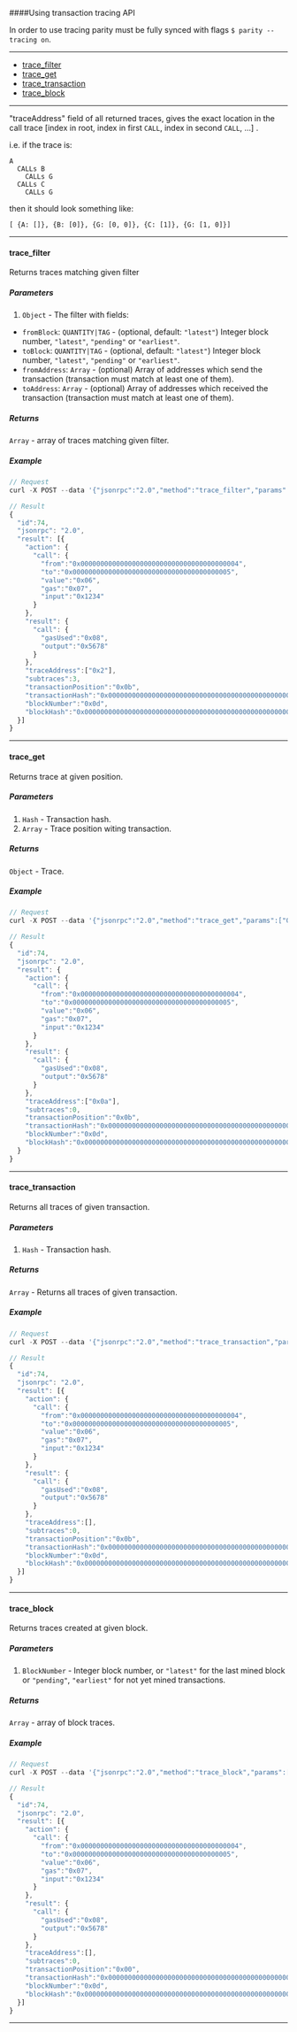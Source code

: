 ####Using transaction tracing API

In order to use tracing parity must be fully synced with flags `$ parity --tracing on`.

***


* [trace_filter](#trace_filter)
* [trace_get](#trace_get)
* [trace_transaction](#trace_transaction)
* [trace_block](#trace_block)

***

 "traceAddress" field of all returned traces, gives the exact location in the call trace [index in root, index in first `CALL`, index in second `CALL`, ...] .

i.e. if the trace is:
```
A
  CALLs B
    CALLs G
  CALLs C
    CALLs G
```
then it should look something like:

`[ {A: []}, {B: [0]}, {G: [0, 0]}, {C: [1]}, {G: [1, 0]}]`

***

#### trace_filter

Returns traces matching given filter


##### Parameters

1. `Object` - The filter with fields:
  - `fromBlock`: `QUANTITY|TAG` - (optional, default: `"latest"`) Integer block number, `"latest"`, `"pending"` or `"earliest"`.
  - `toBlock`: `QUANTITY|TAG` - (optional, default: `"latest"`) Integer block number, `"latest"`, `"pending"` or `"earliest"`.
  - `fromAddress`: `Array` - (optional) Array of addresses which send the transaction (transaction must match at least one of them).
  - `toAddress`: `Array` - (optional) Array of addresses which received the transaction (transaction must match at least one of them).


##### Returns

`Array` - array of traces matching given filter.

##### Example
```js
// Request
curl -X POST --data '{"jsonrpc":"2.0","method":"trace_filter","params":[{"fromBlock":"latest","toAddress":["0x0000000000000000000000000000000000000005"]}],"id":74}'

// Result
{
  "id":74,
  "jsonrpc": "2.0",
  "result": [{
    "action": {
      "call": {
        "from":"0x0000000000000000000000000000000000000004",
        "to":"0x0000000000000000000000000000000000000005",
        "value":"0x06",
        "gas":"0x07",
        "input":"0x1234"
      }
    },
    "result": {
      "call": {
        "gasUsed":"0x08",
        "output":"0x5678"
      }
    },
    "traceAddress":["0x2"],
    "subtraces":3,
    "transactionPosition":"0x0b",
    "transactionHash":"0x000000000000000000000000000000000000000000000000000000000000000c",
    "blockNumber":"0x0d",
    "blockHash":"0x000000000000000000000000000000000000000000000000000000000000000e"
  }]
}
```

***


#### trace_get

Returns trace at given position.


##### Parameters

1. `Hash` - Transaction hash.
2. `Array` - Trace position witing transaction.


##### Returns

`Object` - Trace.

##### Example
```js
// Request
curl -X POST --data '{"jsonrpc":"2.0","method":"trace_get","params":["0x000000000000000000000000000000000000000000000000000000000000000c",["0x0a"]],"id":74}'

// Result
{
  "id":74,
  "jsonrpc": "2.0",
  "result": {
    "action": {
      "call": {
        "from":"0x0000000000000000000000000000000000000004",
        "to":"0x0000000000000000000000000000000000000005",
        "value":"0x06",
        "gas":"0x07",
        "input":"0x1234"
      }
    },
    "result": {
      "call": {
        "gasUsed":"0x08",
        "output":"0x5678"
      }
    },
    "traceAddress":["0x0a"],
    "subtraces":0,
    "transactionPosition":"0x0b",
    "transactionHash":"0x000000000000000000000000000000000000000000000000000000000000000c",
    "blockNumber":"0x0d",
    "blockHash":"0x000000000000000000000000000000000000000000000000000000000000000e"
  }
}
```

***

#### trace_transaction

Returns all traces of given transaction.


##### Parameters

1. `Hash` - Transaction hash.


##### Returns

`Array` - Returns all traces of given transaction.

##### Example
```js
// Request
curl -X POST --data '{"jsonrpc":"2.0","method":"trace_transaction","params":["0x000000000000000000000000000000000000000000000000000000000000000c"],"id":74}'

// Result
{
  "id":74,
  "jsonrpc": "2.0",
  "result": [{
    "action": {
      "call": {
        "from":"0x0000000000000000000000000000000000000004",
        "to":"0x0000000000000000000000000000000000000005",
        "value":"0x06",
        "gas":"0x07",
        "input":"0x1234"
      }
    },
    "result": {
      "call": {
        "gasUsed":"0x08",
        "output":"0x5678"
      }
    },
    "traceAddress":[],
    "subtraces":0,
    "transactionPosition":"0x0b",
    "transactionHash":"0x000000000000000000000000000000000000000000000000000000000000000c",
    "blockNumber":"0x0d",
    "blockHash":"0x000000000000000000000000000000000000000000000000000000000000000e"
  }]
}
```

***

#### trace_block

Returns traces created at given block.


##### Parameters

1. `BlockNumber` - Integer block number, or `"latest"` for the last mined block or `"pending"`, `"earliest"` for not yet mined transactions.


##### Returns

`Array` - array of block traces.

##### Example
```js
// Request
curl -X POST --data '{"jsonrpc":"2.0","method":"trace_block","params":["latest"],"id":74}'

// Result
{
  "id":74,
  "jsonrpc": "2.0",
  "result": [{
    "action": {
      "call": {
        "from":"0x0000000000000000000000000000000000000004",
        "to":"0x0000000000000000000000000000000000000005",
        "value":"0x06",
        "gas":"0x07",
        "input":"0x1234"
      }
    },
    "result": {
      "call": {
        "gasUsed":"0x08",
        "output":"0x5678"
      }
    },
    "traceAddress":[],
    "subtraces":0,
    "transactionPosition":"0x00",
    "transactionHash":"0x000000000000000000000000000000000000000000000000000000000000000c",
    "blockNumber":"0x0d",
    "blockHash":"0x000000000000000000000000000000000000000000000000000000000000000e"
  }]
}
```

***
